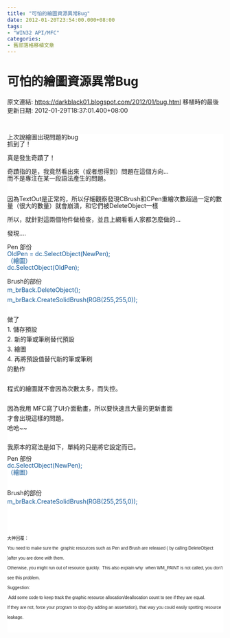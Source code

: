 ```yaml
---
title: "可怕的繪圖資源異常Bug"
date: 2012-01-20T23:54:00.000+08:00
tags: 
- "WIN32 API/MFC"
categories:
- 舊部落格移植文章
---
```


# 可怕的繪圖資源異常Bug

原文連結: https://darkblack01.blogspot.com/2012/01/bug.html
移植時的最後更新日期: 2012-01-29T18:37:01.400+08:00

<br /><div style="background-color: white; line-height: 16px;"><span style="font-family: inherit;">上次說繪圖出現問題的bug</span></div><div style="background-color: white; line-height: 16px;"><span style="font-family: inherit;">抓到了！</span></div><div style="background-color: white; line-height: 16px;"><span style="font-family: inherit;"><br /></span></div><div style="background-color: white; line-height: 16px;"><span style="font-family: inherit;">真是發生奇蹟了！</span></div><div style="background-color: white; line-height: 16px;"><span style="font-family: inherit;"></span><br /><a name='more'></a></div><div style="background-color: white; line-height: 16px;"><span style="font-family: inherit;">奇蹟指的是，我竟然看出來（或者想得到）問題在這個方向...</span><br /><span style="font-family: inherit;">而不是專注在某一段語法產生的問題。</span><br /><span style="font-family: inherit;"><br /></span><br /><span style="font-family: inherit;">因為TextOut是正常的，</span><span style="background-color: white; font-family: inherit;">所以仔細觀察發現CBrush和CPen重繪次數超過一定的數量（很大的數量）</span><span style="background-color: white; font-family: inherit;">就會崩潰，和它們被DeleteObject一樣</span></div><div style="background-color: white; line-height: 16px;"><span style="font-family: inherit;"><br /></span></div><div style="background-color: white; line-height: 16px;"><span style="font-family: inherit;">所以，就針對這兩個物件做檢查，</span><span style="background-color: white; font-family: inherit;">並且上網看看人家都怎麼做的...</span><br /><span style="background-color: white; font-family: inherit;"><br /></span></div><div style="background-color: white; line-height: 16px;"><span style="font-family: inherit;">發現....</span></div><div style="background-color: white; line-height: 16px;"><span style="font-family: inherit;"><br /></span></div><div style="background-color: white; line-height: 16px;"><span style="font-family: inherit;">Pen 部份</span></div><div style="background-color: white; line-height: 16px;"><span style="color: #0b5394; font-family: inherit;">OldPen = dc.SelectObject(NewPen);</span></div><div style="background-color: white; line-height: 16px;"><span style="color: #0b5394; font-family: inherit;">（繪圖）</span></div><div style="background-color: white; line-height: 16px;"><span style="color: #0b5394; font-family: inherit;">dc.SelectObject(OldPen);</span></div><div style="background-color: white; line-height: 16px;"><span style="font-family: inherit;"><br /></span></div><div style="background-color: white; line-height: 16px;"><span style="font-family: inherit;">Brush的部份</span></div><div style="background-color: white; line-height: 16px;"><span style="color: #0b5394; font-family: inherit;"><span style="line-height: 23px; text-align: left;">m_brBack.DeleteObject();&nbsp;</span><br style="line-height: 23px; text-align: left;" /><span style="line-height: 23px; text-align: left;">m_brBack.CreateSolidBrush(RGB(255,255,0));&nbsp;</span></span></div><div style="background-color: white; line-height: 16px;"><span style="line-height: 23px; text-align: left;"><span style="font-family: inherit;"><br /></span></span></div><div style="background-color: white; line-height: 16px; text-align: left;"><span style="line-height: 23px;"><span style="font-family: inherit;">做了</span></span><br /><span style="line-height: 23px;"><span style="font-family: inherit;">1. 儲存預設</span></span></div><div style="background-color: white; line-height: 16px; text-align: left;"><span style="line-height: 23px;"><span style="font-family: inherit;">2. 新的筆或筆刷替代預設</span></span></div><div style="background-color: white; line-height: 16px; text-align: left;"><span style="line-height: 23px;"><span style="font-family: inherit;">3. 繪圖</span></span></div><div style="background-color: white; line-height: 16px; text-align: left;"><span style="line-height: 23px;"><span style="font-family: inherit;">4. 再將預設值替代新的筆或筆刷</span></span></div><div style="background-color: white; line-height: 16px; text-align: left;"><span style="line-height: 23px;"><span style="font-family: inherit;">的動作</span></span><br /><span style="line-height: 23px;"><span style="font-family: inherit;"><br /></span></span></div><div style="background-color: white; line-height: 16px; text-align: left;"><span style="line-height: 23px;"><span style="font-family: inherit;">程式的繪圖就不會因為次數太多，而失控。</span></span></div><div style="background-color: white; line-height: 16px; text-align: left;"><span style="line-height: 23px;"><span style="font-family: inherit;"><br /></span></span></div><div style="background-color: white; line-height: 16px; text-align: left;"><span style="line-height: 23px;"><span style="font-family: inherit;">因為我用 MFC寫了UI介面動畫，所以要快速且大量的更新畫面</span></span></div><div id="yui_3_2_0_1_1326933017188423" style="background-color: white; line-height: 16px; text-align: left;"><span id="yui_3_2_0_1_1326933017188420" style="line-height: 23px;"><span style="font-family: inherit;">才會出現這樣的問題。</span></span><br /><span style="background-color: white; font-family: inherit; line-height: 23px;">哈哈~~</span></div><div style="background-color: white; line-height: 13px;"><span style="background-color: white; font-family: inherit;"><br /></span><br /><span style="background-color: white; font-family: inherit;">我</span><span style="background-color: white; font-family: inherit;">原本的寫法是如下，</span><span style="background-color: white; font-family: inherit;">單純的只是將它設定而已。</span></div><div style="background-color: white; line-height: 13px;"><span style="font-family: inherit;"><br /></span></div><div id="yui_3_2_0_1_1326933017188277" style="background-color: white;"><div style="line-height: 16px;"><span style="font-family: inherit;">Pen 部份</span></div><div style="line-height: 16px;"><span style="color: #0b5394; font-family: inherit;">dc.SelectObject(NewPen);</span></div><div id="yui_3_2_0_1_1326933017188276" style="line-height: 16px;"><span style="color: #0b5394; font-family: inherit;">（繪圖）</span></div><div style="line-height: 16px;"><span style="font-family: inherit;"><br /></span></div><div style="line-height: 16px;"><span style="font-family: inherit;"><br /></span></div><div style="line-height: 16px;"><span style="font-family: inherit;">Brush的部份</span></div><div style="line-height: 13px;"><span style="line-height: 23px; text-align: left;"><span style="color: #0b5394; font-family: inherit;">m_brBack.CreateSolidBrush(RGB(255,255,0));&nbsp;</span></span></div><div><div style="font-family: times, serif; font-size: 16px; line-height: 13px;"><span style="font-family: arial, helvetica, sans-serif; font-size: 13px;"><span style="line-height: 23px; text-align: left;"><br /></span></span></div><div style="font-family: times, serif; font-size: 16px; line-height: 13px;"><span style="font-family: arial, helvetica, sans-serif; font-size: 13px;"><span style="line-height: 23px; text-align: left;"><br /></span></span></div><span style="font-family: arial, helvetica, sans-serif; font-size: x-small; line-height: 23px; text-align: left;"></span><br /><span style="font-family: arial, helvetica, sans-serif; font-size: x-small; line-height: 23px; text-align: left;">大神回覆：</span><br /><span style="font-family: arial, helvetica, sans-serif; font-size: x-small; line-height: 23px; text-align: left;">You need to make sure the &nbsp;graphic resources such as Pen and Brush are released ( by calling DeleteObject )after you are done with them.</span><br /><span style="font-family: arial, helvetica, sans-serif; font-size: x-small; line-height: 23px; text-align: left;">Otherwise, you might run out of resource quickly. &nbsp;This also explain why &nbsp;when WM_PAINT is not called, you don't see this problem.</span><br /><span style="font-family: arial, helvetica, sans-serif; font-size: x-small; line-height: 23px; text-align: left;">Suggestion:</span><br /><span style="font-family: arial, helvetica, sans-serif; font-size: x-small; line-height: 23px; text-align: left;">&nbsp;Add some code to keep track the graphic resource allocation/deallocation count to see if they are equal.</span><br /><span style="font-family: arial, helvetica, sans-serif; font-size: x-small; line-height: 23px; text-align: left;">If they are not, force your program to stop (by adding an assertation), that way you could easily spotting resource leakage.</span><br /></div><div><div style="text-align: left;"><span style="line-height: 23px;"><br /></span></div></div></div>
